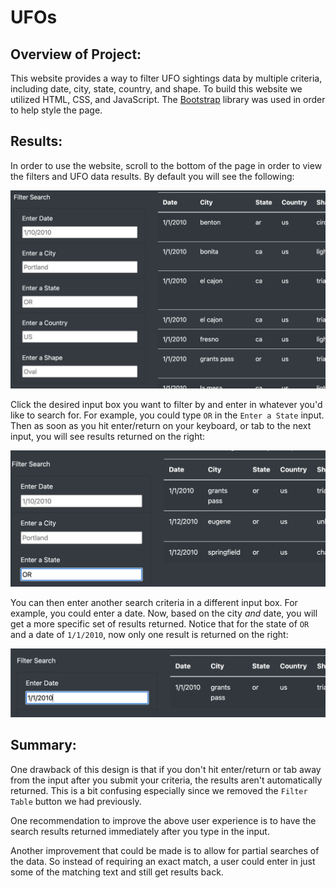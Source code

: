 # UFOs

## Overview of Project:

This website provides a way to filter UFO sightings data by multiple criteria, including date, city, state, country, and shape. To build this website we utilized HTML, CSS, and JavaScript. The [Bootstrap](https://getbootstrap.com/) library was used in order to help style the page.

## Results:

In order to use the website, scroll to the bottom of the page in order to view the filters and UFO data results. By default you will see the following:

<img src="https://github.com/brown-rox20/UFOs/blob/main/static/images/step_1.png">

Click the desired input box you want to filter by and enter in whatever you'd like to search for. For example, you could type `OR` in the `Enter a State` input. Then as soon as you hit enter/return on your keyboard, or tab to the next input, you will see results returned on the right:

<img src="https://github.com/brown-rox20/UFOs/blob/main/static/images/step_2.png">

You can then enter another search criteria in a different input box. For example, you could enter a date. Now, based on the city _and_ date, you will get a more specific set of results returned. Notice that for the state of `OR` and a date of `1/1/2010`, now only one result is returned on the right:

<img src="https://github.com/brown-rox20/UFOs/blob/main/static/images/step_3.png">

## Summary:

One drawback of this design is that if you don't hit enter/return or tab away from the input after you submit your criteria, the results aren't automatically returned. This is a bit confusing especially since we removed the `Filter Table` button we had previously.

One recommendation to improve the above user experience is to have the search results returned immediately after you type in the input.

Another improvement that could be made is to allow for partial searches of the data. So instead of requiring an exact match, a user could enter in just some of the matching text and still get results back.
